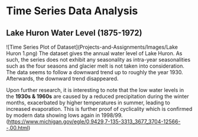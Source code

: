 # Time Series Data Analysis

## Lake Huron Water Level (1875-1972)

![Time Series Plot of Dataset](Projects-and-Assignments/Images/Lake Huron 1.png)
The dataset gives the annual water level of Lake Huron. As such, the series does not exhibit any seasonality as intra-year seasonalities such as the four seasons and glacier melt is not taken into consideration. The data seems to follow a downward trend up to roughly the year 1930. Afterwards, the downward trend disappeared.

Upon further research, it is interesting to note that the low water levels in the **1930s & 1960s** are caused by a reduced precipitation during the winter months, exacerbated by higher temperatures in summer, leading to increased evaporation. This is further proof of cyclicality which is confirmed by modern data showing lows again in 1998/99. (https://www.michigan.gov/egle/0,9429,7-135-3313_3677_3704-12566--,00.html)

